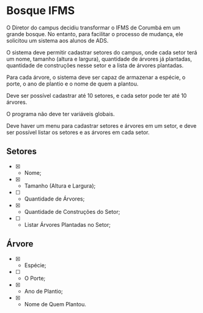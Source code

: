 # Bosque IFMS

O Diretor do campus decidiu transformar o IFMS de Corumbá em um grande bosque. No entanto, para facilitar o processo de mudança, ele solicitou um sistema aos alunos de ADS. 

O sistema deve permitir cadastrar setores do campus, onde cada setor terá um nome, tamanho (altura e largura), quantidade de árvores já plantadas, quantidade de construções nesse setor e a lista de árvores plantadas.

Para cada árvore, o sistema deve ser capaz de armazenar a espécie, o porte, o ano de plantio e o nome de quem a plantou.

Deve ser possível cadastrar até 10 setores, e cada setor pode ter até 10 árvores. 

O programa não deve ter variáveis globais. 

Deve haver um menu para cadastrar setores e árvores em um setor, e deve ser possível listar os setores e as árvores em cada setor.

## Setores
- [x] - Nome;
- [x] - Tamanho (Altura e Largura);
- [ ] - Quantidade de Árvores;
- [x] - Quantidade de Construções do Setor;
- [ ] - Listar Árvores Plantadas no Setor;

## Árvore
- [x] - Espécie;
- [ ] - O Porte;
- [x] - Ano de Plantio;
- [x] - Nome de Quem Plantou.